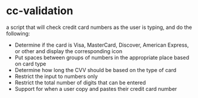 # cc-validation

a script that will check credit card numbers as the user is typing, and do the following:
<ul>
  <li>Determine if the card is Visa, MasterCard, Discover, American Express, or other and display the corresponding icon</li>
  <li>Put spaces between groups of numbers in the appropriate place based on card type</li>
  <li>Determine how long the CVV should be based on the type of card</li>
  <li>Restrict the input to numbers only</li>
  <li>Restrict the total number of digits that can be entered</li>
  <li>Support for when a user copy and pastes their credit card number</li>
</ul>

